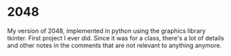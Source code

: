 # 2048
My version of 2048, implemented in python using the graphics library tkinter. First project I ever did.
Since it was for a class, there's a lot of details and other notes in the comments that are not relevant to anything anymore.

